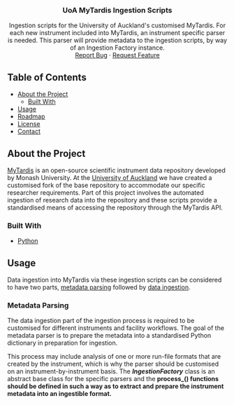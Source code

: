 <!-- PROJECT LOGO -->
<br />
<p align="center">
  <h3 align="center">UoA MyTardis Ingestion Scripts</h3>

  <p align="center">
    Ingestion scripts for the University of Auckland's customised MyTardis. For each new instrument included into MyTardis, an instrument specific parser is needed. This parser will provide metadata to the ingestion scripts, by way of an Ingestion Factory instance.
	<!--
    <br />
    <a href="https://github.com/github_username/repo_name"><strong>Explore the docs »</strong></a>
    <br />-->
    <br />
    <a href="https://github.com/github_username/repo_name/issues">Report Bug</a>
    ·
    <a href="https://github.com/github_username/repo_name/issues">Request Feature</a>
  </p>
</p>

<!-- TABLE OF CONTENTS -->
## Table of Contents

* [About the Project](#about-the-project)
  * [Built With](#built-with)
* [Usage](#usage)
* [Roadmap](#roadmap)
* [License](#license)
* [Contact](#contact)

## About the Project

[MyTardis](https://github.com/mytardis/mytardis) is an open-source scientific instrument data repository developed by Monash University. At the [University of Auckland](https://auckland.ac.nz) we have created a customised fork of the base repository to accommodate our specific researcher requirements. Part of this project involves the automated ingestion of research data into the repository and these scripts provide a standardised means of accessing the repository through the MyTardis API.

### Built With

* [Python](https://www.python.org/)

## Usage

Data ingestion into MyTardis via these ingestion scripts can be considered to have two parts, [metadata parsing](#metadata-parsing) followed by [data ingestion](#data-ingestion).

### Metadata Parsing

The data ingestion part of the ingestion process is required to be customised for different instruments and facility workflows. The goal of the metadata parser is to prepare the metadata into a standardised Python dictionary in preparation for ingestion. 

This process may include analysis of one or more run-file formats that are created by the instrument, which is why the parser should be customised on an instrument-by-instrument basis. The **_IngestionFactory_** class is an abstract base class for the specific parsers and the **process_<object>()** functions should be defined in such a way as to extract and prepare the instrument metadata into an ingestible format.
